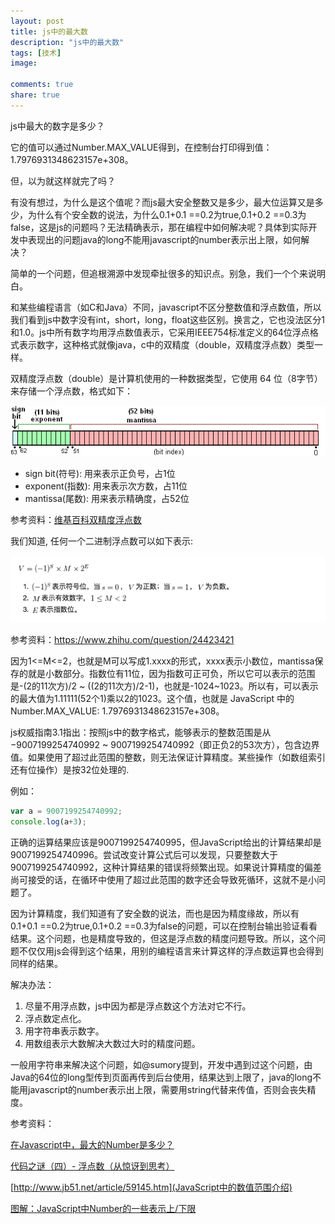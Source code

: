 ```yaml
---
layout: post
title: js中的最大数
description: "js中的最大数"
tags: [技术]
image:
  
comments: true
share: true
---
```


js中最大的数字是多少？

<!-- more -->

它的值可以通过Number.MAX_VALUE得到，在控制台打印得到值：1.7976931348623157e+308。

但，以为就这样就完了吗？

有没有想过，为什么是这个值呢？而js最大安全整数又是多少，最大位运算又是多少，为什么有个安全数的说法，为什么0.1+0.1 ==0.2为true,0.1+0.2 ==0.3为false，这是js的问题吗？无法精确表示，那在编程中如何解决呢？具体到实际开发中表现出的问题java的long不能用javascript的number表示出上限，如何解决？

简单的一个问题，但追根溯源中发现牵扯很多的知识点。别急，我们一个个来说明白。

和某些编程语言（如C和Java）不同，javascript不区分整数值和浮点数值，所以我们看到js中数字没有int，short，long，float这些区别。换言之，它也没法区分1和1.0。js中所有数字均用浮点数值表示，它采用IEEE754标准定义的64位浮点格式表示数字，这种格式就像java，c中的双精度（double，双精度浮点数）类型一样。

双精度浮点数（double）是计算机使用的一种数据类型，它使用 64 位（8字节）来存储一个浮点数，格式如下：

![](/images/article/2017-4-16/1.png)

* sign bit(符号): 用来表示正负号，占1位
* exponent(指数): 用来表示次方数，占11位
* mantissa(尾数): 用来表示精确度，占52位

参考资料：[维基百科双精度浮点数](https://zh.wikipedia.org/wiki/%E9%9B%99%E7%B2%BE%E5%BA%A6%E6%B5%AE%E9%BB%9E%E6%95%B8)

我们知道, 任何一个二进制浮点数可以如下表示:

![](/images/article/2017-4-16/2.png)

参考资料：https://www.zhihu.com/question/24423421

因为1<=M<=2，也就是M可以写成1.xxxx的形式，xxxx表示小数位，mantissa保存的就是小数部分。指数位有11位，因为指数可正可负，所以它可以表示的范围是-(2的11次方)/2 ~ ((2的11次方)/2-1)，也就是-1024~1023。所以有，可以表示的最大值为1.11111(52个1)乘以2的1023。这个值，也就是 JavaScript 中的 Number.MAX_VALUE: 1.7976931348623157e+308。

js权威指南3.1指出：按照js中的数字格式，能够表示的整数范围是从−9007199254740992 ~ 9007199254740992（即正负2的53次方），包含边界值。如果使用了超过此范围的整数，则无法保证计算精度。某些操作（如数组索引还有位操作）是按32位处理的.

例如：

```js
var a = 9007199254740992;
console.log(a+3);
```

正确的运算结果应该是9007199254740995，但JavaScript给出的计算结果却是9007199254740996。尝试改变计算公式后可以发现，只要整数大于9007199254740992，这种计算结果的错误将频繁出现。如果说计算精度的偏差尚可接受的话，在循环中使用了超过此范围的数字还会导致死循环，这就不是小问题了。

因为计算精度，我们知道有了安全数的说法，而也是因为精度缘故，所以有0.1+0.1 ==0.2为true,0.1+0.2 ==0.3为false的问题，可以在控制台输出验证看看结果。这个问题，也是精度导致的，但这是浮点数的精度问题导致。所以，这个问题不仅仅用js会得到这个结果，用别的编程语言来计算这样的浮点数运算也会得到同样的结果。

解决办法：

1. 尽量不用浮点数，js中因为都是浮点数这个方法对它不行。
2. 浮点数定点化。
3. 用字符串表示数字。
4. 用数组表示大数解决大数过大时的精度问题。

一般用字符串来解决这个问题，如@sumory提到，开发中遇到过这个问题，由Java的64位的long型传到页面再传到后台使用，结果达到上限了，java的long不能用javascript的number表示出上限，需要用string代替来传值，否则会丧失精度。

参考资料：

[在Javascript中，最大的Number是多少？](http://cnodejs.org/topic/4fb3722c1975fe1e132b5a9a)

[代码之谜（四）- 浮点数（从惊讶到思考）](http://justjavac.iteye.com/blog/1725977)

[http://www.jb51.net/article/59145.htm](JavaScript中的数值范围介绍)

[图解：JavaScript中Number的一些表示上/下限](https://segmentfault.com/a/1190000000407658)
